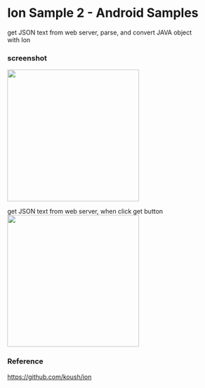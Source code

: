 Ion Sample 2 - Android Samples
===============

get JSON text from web server, parse, and convert JAVA object <br/>
with Ion <br/>

### screenshot <br/>
<image src="https://raw.githubusercontent.com/ohwada/Android_Samples/master/IonSample2/screenshot/screenshot_ion_main.png" width="300" /><br/>

get JSON text from web server, when click get button <br/>
<image src="https://raw.githubusercontent.com/ohwada/Android_Samples/master/IonSample2/screenshot/screenshot_ion_get.png" width="300" /><br/>


### Reference <br/>
https://github.com/koush/ion
